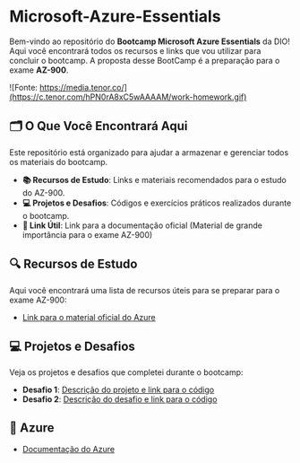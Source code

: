 # Microsoft-Azure-Essentials
Bem-vindo ao repositório do **Bootcamp Microsoft Azure Essentials** da DIO! Aqui você encontrará todos os recursos e links que vou utilizar para concluir o bootcamp. A proposta desse BootCamp é a preparação para o exame **AZ-900**.

![Fonte: https://media.tenor.co/](https://c.tenor.com/hPN0rA8xC5wAAAAM/work-homework.gif)

## 🗂️ O Que Você Encontrará Aqui

Este repositório está organizado para ajudar a armazenar e gerenciar todos os materiais do bootcamp.

- **📚 Recursos de Estudo**: Links e materiais recomendados para o estudo do AZ-900.
- **💻 Projetos e Desafios**: Códigos e exercícios práticos realizados durante o bootcamp.
- **🔗 Link Útil**: Link para a documentação oficial (Material de grande importância para o exame AZ-900)

## 🔍 Recursos de Estudo

Aqui você encontrará uma lista de recursos úteis para se preparar para o exame AZ-900:

- [Link para o material oficial do Azure](https://docs.microsoft.com/azure/)

## 💻 Projetos e Desafios

Veja os projetos e desafios que completei durante o bootcamp:

- **Desafio 1**: [Descrição do projeto e link para o código]()
- **Desafio 2**: [Descrição do desafio e link para o código]()

## 🔗 Azure

- [Documentação do Azure](https://docs.microsoft.com/azure/)

